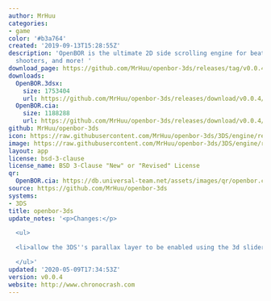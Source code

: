 ```yaml
---
author: MrHuu
categories:
- game
color: '#b3a764'
created: '2019-09-13T15:28:55Z'
description: 'OpenBOR is the ultimate 2D side scrolling engine for beat em'' ups,
  shooters, and more! '
download_page: https://github.com/MrHuu/openbor-3ds/releases/tag/v0.0.4
downloads:
  OpenBOR.3dsx:
    size: 1753404
    url: https://github.com/MrHuu/openbor-3ds/releases/download/v0.0.4/OpenBOR.3dsx
  OpenBOR.cia:
    size: 1188288
    url: https://github.com/MrHuu/openbor-3ds/releases/download/v0.0.4/OpenBOR.cia
github: MrHuu/openbor-3ds
icon: https://raw.githubusercontent.com/MrHuu/openbor-3ds/3DS/engine/resources/ctr/OpenBOR_Icon_48x48.png
image: https://raw.githubusercontent.com/MrHuu/openbor-3ds/3DS/engine/resources/ctr/OpenBOR_Logo_256x128.png
layout: app
license: bsd-3-clause
license_name: BSD 3-Clause "New" or "Revised" License
qr:
  OpenBOR.cia: https://db.universal-team.net/assets/images/qr/openbor.cia.png
source: https://github.com/MrHuu/openbor-3ds
systems:
- 3DS
title: openbor-3ds
update_notes: '<p>Changes:</p>

  <ul>

  <li>allow the 3DS''s parallax layer to be enabled using the 3d slider (.3dsx only)</li>

  </ul>'
updated: '2020-05-09T17:34:53Z'
version: v0.0.4
website: http://www.chronocrash.com
---
```

